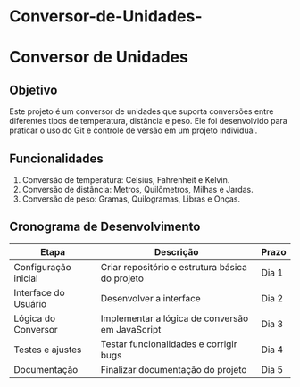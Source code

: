﻿# Conversor-de-Unidades-
# Conversor de Unidades

## Objetivo
Este projeto é um conversor de unidades que suporta conversões entre diferentes tipos de temperatura, distância e peso. Ele foi desenvolvido para praticar o uso do Git e controle de versão em um projeto individual.

## Funcionalidades
1. Conversão de temperatura: Celsius, Fahrenheit e Kelvin.
2. Conversão de distância: Metros, Quilômetros, Milhas e Jardas.
3. Conversão de peso: Gramas, Quilogramas, Libras e Onças.

## Cronograma de Desenvolvimento
| Etapa                | Descrição                                       | Prazo           |
|----------------------|------------------------------------------------ |-----------------|
| Configuração inicial | Criar repositório e estrutura básica do projeto | Dia 1           |
| Interface do Usuário | Desenvolver a interface                         | Dia 2           |
| Lógica do Conversor  | Implementar a lógica de conversão em JavaScript | Dia 3           |
| Testes e ajustes     | Testar funcionalidades e corrigir bugs          | Dia 4           |
| Documentação         | Finalizar documentação do projeto               | Dia 5           |

